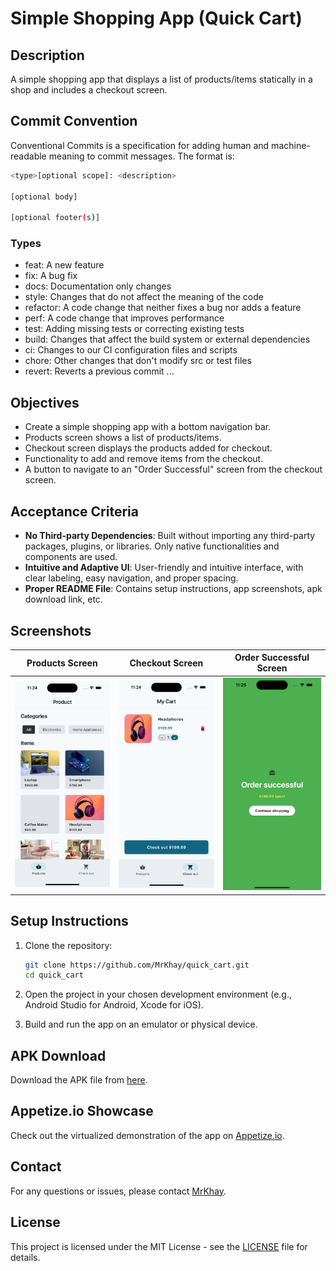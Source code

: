 # Simple Shopping App (Quick Cart)

## Description

A simple shopping app that displays a list of products/items statically in a shop and includes a checkout screen.

## Commit Convention

Conventional Commits is a specification for adding human and machine-readable meaning to commit messages. The format is:

```bash
<type>[optional scope]: <description>

[optional body]

[optional footer(s)]
```

### Types

- feat: A new feature
- fix: A bug fix
- docs: Documentation only changes
- style: Changes that do not affect the meaning of the code
- refactor: A code change that neither fixes a bug nor adds a feature
- perf: A code change that improves performance
- test: Adding missing tests or correcting existing tests
- build: Changes that affect the build system or external dependencies
- ci: Changes to our CI configuration files and scripts
- chore: Other changes that don't modify src or test files
- revert: Reverts a previous commit
...

## Objectives

- Create a simple shopping app with a bottom navigation bar.
- Products screen shows a list of products/items.
- Checkout screen displays the products added for checkout.
- Functionality to add and remove items from the checkout.
- A button to navigate to an "Order Successful" screen from the checkout screen.

## Acceptance Criteria

- **No Third-party Dependencies**: Built without importing any third-party packages, plugins, or libraries. Only native functionalities and components are used.
- **Intuitive and Adaptive UI**: User-friendly and intuitive interface, with clear labeling, easy navigation, and proper spacing.
- **Proper README File**: Contains setup instructions, app screenshots, apk download link, etc.

## Screenshots

| Products Screen                                                                 | Checkout Screen                                                                  | Order Successful Screen                                                           |
|---------------------------------------------------------------------------------|----------------------------------------------------------------------------------|-----------------------------------------------------------------------------------|
| <img src="screenshots/products_screen.png" alt="Products Screen" width="200"/>  | <img src="screenshots/checkout_screen.png" alt="Checkout Screen" width="200"/>   | <img src="screenshots/order_successful_screen.png" alt="Order Successful Screen" width="200"/> |

## Setup Instructions

1. Clone the repository:

    ```sh
    git clone https://github.com/MrKhay/quick_cart.git
    cd quick_cart
    ```

2. Open the project in your chosen development environment (e.g., Android Studio for Android, Xcode for iOS).

3. Build and run the app on an emulator or physical device.

## APK Download

Download the APK file from [here](https://link-to-apk.com).

## Appetize.io Showcase

Check out the virtualized demonstration of the app on [Appetize.io](https://appetize.io/app/demo-link).

## Contact

For any questions or issues, please contact [MrKhay](https://x.com/iKhayDev).

## License

This project is licensed under the MIT License - see the [LICENSE](LICENSE) file for details.
